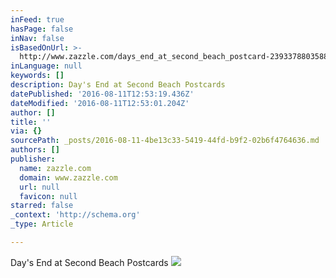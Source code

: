 ```yaml
---
inFeed: true
hasPage: false
inNav: false
isBasedOnUrl: >-
  http://www.zazzle.com/days_end_at_second_beach_postcard-239337880358853194?CMPN=shareicon&lang=en&social=true&view=113443160207323201&rf=238251879007901606
inLanguage: null
keywords: []
description: Day's End at Second Beach Postcards
datePublished: '2016-08-11T12:53:19.436Z'
dateModified: '2016-08-11T12:53:01.204Z'
author: []
title: ''
via: {}
sourcePath: _posts/2016-08-11-4be13c33-5419-44fd-b9f2-02b6f4764636.md
authors: []
publisher:
  name: zazzle.com
  domain: www.zazzle.com
  url: null
  favicon: null
starred: false
_context: 'http://schema.org'
_type: Article

---
```

Day's End at Second Beach Postcards
![](http://rlv.zcache.com/days_end_at_second_beach_postcard-r757df245ce6b49e9b06af159ec7dfd24_vgbaq_8byvr_512.jpg)